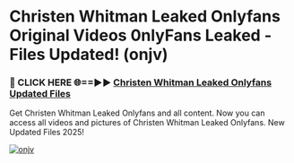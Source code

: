 # Christen Whitman Leaked Onlyfans Original Videos 0nlyFans Leaked - Files Updated! (onjv)

<h3>🔴 CLICK HERE 🌐==►► <a href="https://tinyurl.com/2jnfzry5" rel="nofollow">Christen Whitman Leaked Onlyfans Updated Files</a></h3>

Get Christen Whitman Leaked Onlyfans and all content. Now you can access all videos and pictures of Christen Whitman Leaked Onlyfans. New Updated Files 2025!

[![onjv](https://i.imgur.com/GyGTBgg.gif)](https://tinyurl.com/2jnfzry5)
